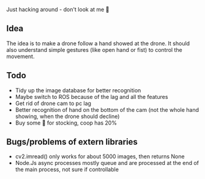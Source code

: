 
Just hacking around - don't look at me 🙈

## Idea

The idea is to make a drone follow a hand showed at the drone. It should also understand simple gestures (like open hand or fist) to control the movement.

## Todo

* Tidy up the image database for better recognition
* Maybe switch to ROS because of the lag and all the features 
* Get rid of drone cam to pc lag
* Better recognition of hand on the bottom of the cam (not the whole hand showing, when the drone should decline)
* Buy some 🍷 for stocking, coop has 20%

## Bugs/problems of extern libraries
* cv2.imread() only works for about 5000 images, then returns None
* Node.Js async processes mostly queue and are processed at the end of the main process, not sure if controllable

